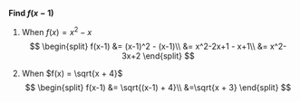 **Find $f(x-1)$**

1. When $f(x) = x^2 - x$
$$
\begin{split}
   f(x-1) &= (x-1)^2 - (x-1)\\
      &= x^2-2x+1 - x+1\\
      &= x^2-3x+2
\end{split}
$$

2. When $f(x) = \sqrt{x + 4}$
$$
\begin{split}
   f(x-1) &= \sqrt{(x-1) + 4}\\
   &=\sqrt{x + 3}
\end{split}
$$
